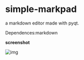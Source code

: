 simple-markpad
==============

a markdown editor made with pyqt.


Dependences:markdown


**screenshot**

![img](https://raw.githubusercontent.com/langzhou/simple-markpad/master/screenshot.jpg)
